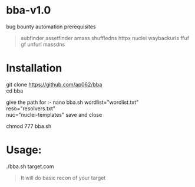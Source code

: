# bba-v1.0
bug bounty automation 
prerequisites
 > subfinder
 > assetfinder
 > amass
 > shuffledns
 > httpx
 > nuclei
 > waybackurls
 > ffuf
 > gf 
 > unfurl
 > massdns
 
 
<h1>Installation </h1> 

git clone  https://github.com/ap062/bba    
cd  bba


give  the path  for :-
nano bba.sh 
wordlist="wordlist.txt"  
reso="resolvers.txt"   
nuc="nuclei-templates"
save and close 

chmod 777 bba.sh


<h1> Usage: </h1>
  ./bba.sh target.com
  
  
  >It will do basic recon of your target 
